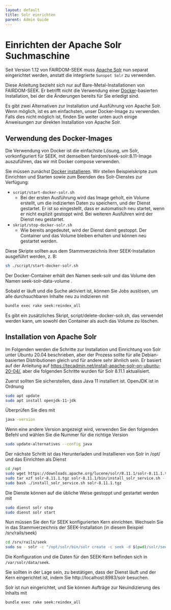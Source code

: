 ```yaml
---
layout: default
title: Solr einrichten
parent: Admin Guide
---
```

# Einrichten der Apache Solr Suchmaschine

Seit Version 1.12 von FAIRDOM-SEEK muss [Apache Solr](https://solr.apache.org/) nun separat eingerichtet werden, anstatt die integrierte `Sunspot Solr` zu verwenden.

Diese Anleitung bezieht sich nur auf Bare-Metal-Installationen von FAIRDOM-SEEK. Er betrifft nicht die Verwendung einer [Docker](dockercomp.md)-basierten Installation, bei der die Änderungen bereits für Sie erledigt sind.

Es gibt zwei Alternativen zur Installation und Ausführung von Apache Solr. Wenn möglich, ist es am einfachsten, unser Docker-Image zu verwenden. Falls dies nicht möglich ist, finden Sie weiter unten auch einige Anweisungen zur direkten Installation von Apache Solr.

## Verwendung des Docker-Images

Die Verwendung von Docker ist die einfachste Lösung, um Solr, vorkonfiguriert für SEEK, mit demselben fairdom/seek-solr:8.11-Image auszuführen, das wir mit Docker compose verwenden.

Sie müssen zunächst [Docker installieren](https://docs.docker.com/engine/install/). Wir stellen Beispielskripte zum Einrichten und Starten sowie zum Beenden des Solr-Dienstes zur Verfügung:

- `script/start-docker-solr.sh`
    - Bei der ersten Ausführung wird das Image geholt, ein Volume erstellt, um die indizierten Daten zu speichern, und der Dienst gestartet. Er ist so eingestellt, dass er automatisch neu startet, wenn er nicht explizit gestoppt wird. Bei weiteren Ausführen wird der Dienst neu gestartet.
- `skript/stop-docker-solr.sh`
    - Wie bereits angedeutet, wird der Dienst damit gestoppt. Der Container und das Volume bleiben erhalten und können neu gestartet werden.

Diese Skripte sollten aus dem Stammverzeichnis Ihrer SEEK-Installation ausgeführt werden, z. B:
```bash
sh ./script/start-docker-solr.sh
```
Der Docker-Container erhält den Namen seek-solr und das Volume den Namen seek-solr-data-volume .

Sobald er läuft und die Suche aktiviert ist, können Sie Jobs auslösen, um alle durchsuchbaren Inhalte neu zu indizieren mit
```bash
bundle exec rake seek:reindex_all
```
Es gibt ein zusätzliches Skript, script/delete-docker-solr.sh, das verwendet werden kann, um sowohl den Container als auch das Volume zu löschen.

## Installation von Apache Solr

Im Folgenden werden die Schritte zur Installation und Einrichtung von Solr unter Ubuntu 20.04 beschrieben, aber der Prozess sollte für alle Debian-basierten Distributionen gleich und für andere sehr ähnlich sein. Er basiert auf der Anleitung auf https://tecadmin.net/install-apache-solr-on-ubuntu-20-04/, aber die folgenden Schritte wurden für Solr 8.11.1 aktualisiert.

Zuerst sollten Sie sicherstellen, dass Java 11 installiert ist. OpenJDK ist in Ordnung
```bash
sudo apt update
sudo apt install openjdk-11-jdk
```
Überprüfen Sie dies mit
```bash
java -version
```
Wenn eine andere Version angezeigt wird, verwenden Sie den folgenden Befehl und wählen Sie die Nummer für die richtige Version
```bash
sudo update-alternatives --config java
```
Der nächste Schritt ist das Herunterladen und Installieren von Solr in /opt/ und das Einrichten als Dienst
```bash
cd /opt
sudo wget https://downloads.apache.org/lucene/solr/8.11.1/solr-8.11.1.tgz
sudo tar xzf solr-8.11.1.tgz solr-8.11.1/bin/install_solr_service.sh --strip-components=2
sudo bash ./install_solr_service.sh solr-8.11.1.tgz
```
Die Dienste können auf die übliche Weise gestoppt und gestartet werden mit
```bash
sudo dienst solr stop
sudo dienst solr start
```
Nun müssen Sie den für SEEK konfigurierten Kern einrichten. Wechseln Sie in das Stammverzeichnis der SEEK-Installation (in diesem Beispiel /srv/rails/seek)
```bash
cd /srv/rails/seek
sudo su - solr -c "/opt/solr/bin/solr create -c seek -d $(pwd)/solr/seek/conf"
```

Die Konfiguration und die Daten für den SEEK-Kern befinden sich in `/var/solr/data/seek`.

Sie sollten in der Lage sein, zu bestätigen, dass der Dienst läuft und der Kern eingerichtet ist, indem Sie http://localhost:8983/solr besuchen.

Solr ist nun eingerichtet, und Sie können Aufträge zur Neuindizierung des Inhalts mit
```bash
bundle exec rake seek:reindex_all
```
